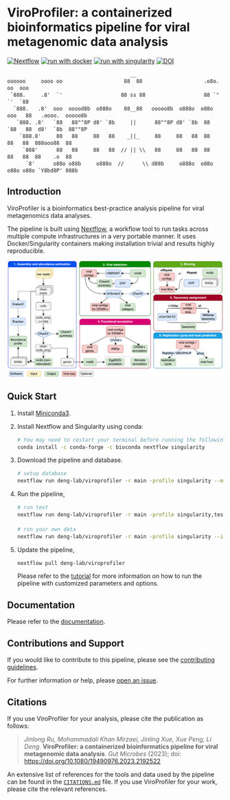 # ViroProfiler: a containerized bioinformatics pipeline for viral metagenomic data analysis

[![Nextflow](https://img.shields.io/badge/nextflow%20DSL2-%E2%89%A521.10.3-23aa62.svg)](https://www.nextflow.io/)
[![run with docker](https://img.shields.io/badge/run%20with-docker-0db7ed?logo=docker)](https://www.docker.com/)
[![run with singularity](https://img.shields.io/badge/run%20with-singularity-1d355c.svg)](https://sylabs.io/docs/)
[![DOI](https://zenodo.org/badge/537899739.svg)](https://zenodo.org/badge/latestdoi/537899739)

```
                                        __
oooooo     oooo oo                    88  88                    .o8o.  oo  ooo
 `888.     .8'  `'                   88 ss 88                   88 `"  `'  `88
  `888.   .8'  ooo  ooood8b  o888o    88__88   ooooo8b  o888o  o88o   ooo   88   .oooo.  ooooo8b
   `888. .8'   `88   88""8P d8' `8b     ||      88""8P d8' `8b  88    `88   88  d8'  `8b  88""8P
    `888.8'     88   88     88   88    _||_     88     88   88  88     88   88  888ooo88  88
     `888'      88   88     88   88  // || \\   88     88   88  88     88   88  88    .o  88
      `8'      o88o o88b     o888o  //      \\ d88b     o888o  o88o   o88o o88o `Y8bd8P' 088b

```

## Introduction

ViroProfiler is a bioinformatics best-practice analysis pipeline for viral metagenomics data analyses.

The pipeline is built using [Nextflow](https://www.nextflow.io), a workflow tool to run tasks across multiple compute infrastructures in a very portable manner. It uses Docker/Singularity containers making installation trivial and results highly reproducible.

![viroprofiler workflow](docs/images/viroprofiler.png)

## Quick Start

1. Install [Miniconda3](https://docs.conda.io/en/latest/miniconda.html).

2. Install Nextflow and Singularity using conda:

   ```bash
   # You may need to restart your terminal before running the following commands
   conda install -c conda-forge -c bioconda nextflow singularity
   ```

3. Download the pipeline and database.

   ```bash
   # setup database
   nextflow run deng-lab/viroprofiler -r main -profile singularity --mode "setup"
   ```

4. Run the pipeline,

   ```bash
   # run test
   nextflow run deng-lab/viroprofiler -r main -profile singularity,test

   # run your own data
   nextflow run deng-lab/viroprofiler -r main -profile singularity --input samplesheet.csv
   ```

5. Update the pipeline,

   ```bash
   nextflow pull deng-lab/viroprofiler
   ```

   Please refer to the [tutorial](https://deng-lab.github.io/viroprofiler/tutorial) for more information on how to run the pipeline with customized parameters and options.

## Documentation

Please refer to the [documentation](https://deng-lab.github.io/viroprofiler).

## Contributions and Support

If you would like to contribute to this pipeline, please see the [contributing guidelines](.github/CONTRIBUTING.md).

For further information or help, please [open an issue](https://github.com/deng-lab/viroprofiler/issues).

## Citations

If you use  ViroProfiler for your analysis, please cite the publication as follows:

> *Jinlong Ru, Mohammadali Khan Mirzaei, Jinling Xue, Xue Peng, Li Deng*. **ViroProfiler: a containerized bioinformatics pipeline for viral metagenomic data analysis**. *Gut Microbes* (2023); doi: https://doi.org/10.1080/19490976.2023.2192522

An extensive list of references for the tools and data used by the pipeline can be found in the [`CITATIONS.md`](CITATIONS.md) file. If you use ViroProfiler for your work, please cite the relevant references.
